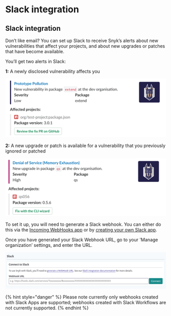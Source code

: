 # Slack integration

## Slack integration

Don’t like email? You can set up Slack to receive Snyk’s alerts about new vulnerabilities that affect your projects, and about new upgrades or patches that have become available.

You’ll get two alerts in Slack:

**1:** A newly disclosed vulnerability affects you

![](<../../../.gitbook/assets/image (23).png>)

**2:** A new upgrade or patch is available for a vulnerability that you previously ignored or patched

![](<../../../.gitbook/assets/image (22) (1).png>)

To set it up, you will need to generate a Slack webhook. You can either do this via the [Incoming WebHooks app](https://slack.com/apps/A0F7XDUAZ-incoming-webhooks) or by [creating your own Slack app](https://api.slack.com/incoming-webhooks).

Once you have generated your Slack Webhook URL, go to your 'Manage organization’ settings, and enter the URL.

![](<../../../.gitbook/assets/image (24).png>)

{% hint style="danger" %}
Please note currently only webhooks created with Slack Apps are supported; webhooks created with Slack Workflows are not currently supported.
{% endhint %}
